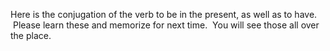 Here is the conjugation of the verb to be in the present, as well as to have.  Please learn these and memorize for next time.  You will see those all over the place.
